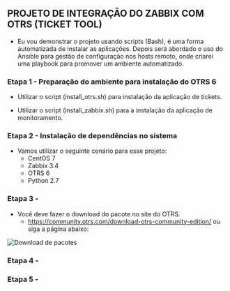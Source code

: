 ## PROJETO DE INTEGRAÇÃO DO ZABBIX COM OTRS (TICKET TOOL)

- Eu vou demonstrar o projeto usando scripts (Bash), é uma forma automatizada de instalar as aplicações. Depois será abordado o uso do Ansible para gestão de configuração nos hosts remoto, onde criarei uma playbook para promover um ambiente automatizado.

### Etapa 1 - Preparação do ambiente para instalação do OTRS 6

- Utilizar o script (install_otrs.sh) para instalação da aplicação de tickets.

- Utilizar o script (install_zabbix.sh) para a instalação da aplicação de monitoramento.

### Etapa 2 - Instalação de dependências no sistema

- Vamos utilizar o seguinte cenário para esse projeto:
  - CentOS 7
  - Zabbix 3.4
  - OTRS 6
  - Python 2.7

### Etapa 3 - 

- Você deve fazer o download do pacote no site do OTRS.
  - https://community.otrs.com/download-otrs-community-edition/ ou siga a página abaixo:
  
![Download de pacotes](zabbix-otrs/images)


### Etapa 4 - 



### Etapa 5 - 






